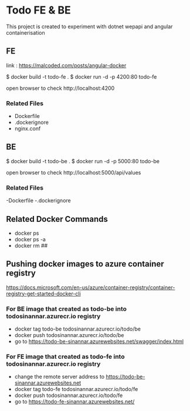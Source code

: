 # Todo FE & BE

This project is created to experiment with dotnet wepapi and angular containerisation

## FE


link : https://malcoded.com/posts/angular-docker

$ docker build -t todo-fe .
$ docker run -d -p 4200:80 todo-fe

open browser to check http://localhost:4200

### Related Files
- Dockerfile
- .dockerignore
- nginx.conf


## BE

$ docker build -t todo-be .
$ docker run -d -p 5000:80 todo-be

open browser to check http://localhost:5000/api/values

### Related Files
-Dockerfile
-.dockerignore

## Related Docker Commands
- docker ps
- docker ps -a
- docker rm ##

## Pushing docker images to azure container registry
https://docs.microsoft.com/en-us/azure/container-registry/container-registry-get-started-docker-cli

### For BE image that created as todo-be into todosinannar.azurecr.io registry
- docker tag todo-be todosinannar.azurecr.io/todo/be
- docker push todosinannar.azurecr.io/todo/be
- go to https://todo-be-sinannar.azurewebsites.net/swagger/index.html

### For FE image that created as todo-fe into todosinannar.azurecr.io registry
- change the remote server address to https://todo-be-sinannar.azurewebsites.net
- docker tag todo-fe todosinannar.azurecr.io/todo/fe
- docker push todosinannar.azurecr.io/todo/fe
- go to https://todo-fe-sinannar.azurewebsites.net/